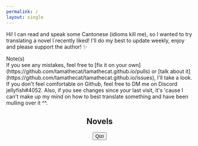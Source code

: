 ```yaml
---
permalink: /
layout: single
---
```


Hi! I can read and speak some Cantonese (idioms kill me), so I wanted to try translating a novel I recently liked! I'll do my best to update weekly, enjoy and please support the author! ✨

<div class="note">Note(s)</div>
If you see any mistakes, feel free to [fix it on your own](https://github.com/tamathecat/tamathecat.github.io/pulls) or [talk about it](https://github.com/tamathecat/tamathecat.github.io/issues), I'll take a look. If you don't feel comfortable on Github, feel free to DM me on Discord jellyfish#4052. Also, if you see changes since your last visit, it's 'cause I can't make up my mind on how to best translate something and have been mulling over it ^^.

<center><h2>Novels</h2></center>
<center><button class="button" onclick="document.location.href = '/qizi'">Qizi</button></center>